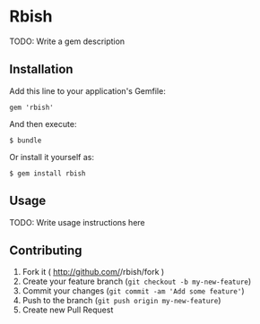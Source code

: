 # Rbish

TODO: Write a gem description

## Installation

Add this line to your application's Gemfile:

    gem 'rbish'

And then execute:

    $ bundle

Or install it yourself as:

    $ gem install rbish

## Usage

TODO: Write usage instructions here

## Contributing

1. Fork it ( http://github.com/<my-github-username>/rbish/fork )
2. Create your feature branch (`git checkout -b my-new-feature`)
3. Commit your changes (`git commit -am 'Add some feature'`)
4. Push to the branch (`git push origin my-new-feature`)
5. Create new Pull Request
